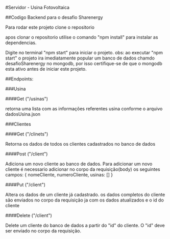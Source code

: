 #Servidor - Usina Fotovoltaica

##Codigo Backend para o desafio Sharenergy

Para rodar este projeto clone o repositorio

apos clonar o repositorio utilise o comando "npm install" para instalar as dependencias.

Digite no terminal "npm start" para iniciar o projeto.
obs: ao executar "npm start" o projeto ira imediatamente popular um banco de dados chamdo desafioSharenergy no mongodb, por isso certifique-se de que o mongodb esta ativo antes de iniciar este projeto.

##Endpoints:

###Usina

####Get ("/usinas")

retorna uma lista com as informações referentes usina conforme o arquivo dadosUsina.json

###Clientes

####Get ("/clinets")

Retorna os dados de todos os clientes cadastrados no banco de dados

####Post ("/client")

Adiciona um novo cliente ao banco de dados. Para adicionar um novo cliente é necessario adicionar no corpo da requisição(body) os seguintes campos: { nomeCliente, numeroCliente, usinas: [] }

####Put ("/client")

Altera os dados de um cliente já cadastrado. os dados completos do cliente são enviados no corpo da requisição ja com os dados atualizados e o id do cliente

####Delete ("/client")

Delete um cliente do banco de dados a partir do "id" do cliente. O "id" deve ser enviado no corpo da requisição.